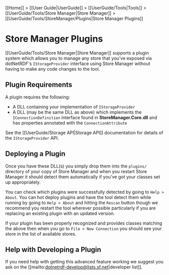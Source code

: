 [[Home]] > [[User Guide|UserGuide]] > [[UserGuide/Tools|Tools]] > [[UserGuide/Tools/Store Manager|Store Manager]] > [[UserGuide/Tools/StoreManager/Plugins|Store Manager Plugins]]

# Store Manager Plugins 

[[UserGuide/Tools/Store Manager|Store Manager]] supports a plugin system which allows you to manage any store that you've exposed via dotNetRDF's `IStorageProvider` interface using Store Manager without having to make any code changes to the tool.

## Plugin Requirements 

A plugin requires the following:

* A DLL containing your implementation of `IStorageProvider`
* A DLL (may be the same DLL as above) which implements the `IConnectionDefinition` interface found in **StoreManager.Core.dll** and has properties annotated with the `ConnectionAttribute`

See the [[UserGuide/Storage API|Storage API]] documentation for details of the `IStorageProvider` API.

## Deploying a Plugin 

Once you have these DLL(s) you simply drop them into the `plugins/` directory of your copy of Store Manager and when you restart Store Manager it should detect them automatically if you've got your classes set up appropriately.

You can check which plugins were successfully detected by going to `Help > About`.  You can hot deploy plugins and have the tool detect them while running by going to `Help > About` and hitting the `Rescan` button though we recommend you restart the tool wherever possible particularly if you are replacing an existing plugin with an updated version.

If your plugin has been properly recognized and provides classes matching the above then when you go to `File > New Connection` you should see your store in the list of available stores.

## Help with Developing a Plugin 

If you need help with getting this advanced feature working we suggest you ask on the [[mailto:dotnetrdf-develop@lists.sf.net|developer list]].
